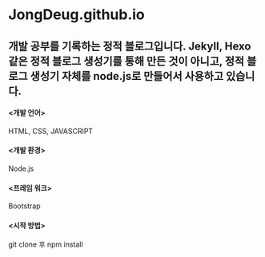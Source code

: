 JongDeug.github.io
===================
개발 공부를 기록하는 정적 블로그입니다.
Jekyll, Hexo 같은 정적 블로그 생성기를 통해 만든 것이 아니고, 
정적 블로그 생성기 자체를 node.js로 만들어서 사용하고 있습니다. 
----------------------------------

#### <개발 언어>
HTML, CSS, JAVASCRIPT

#### <개발 환경>
Node.js

#### <프레임 워크>
Bootstrap

#### <시작 방법>
git clone 후 npm install